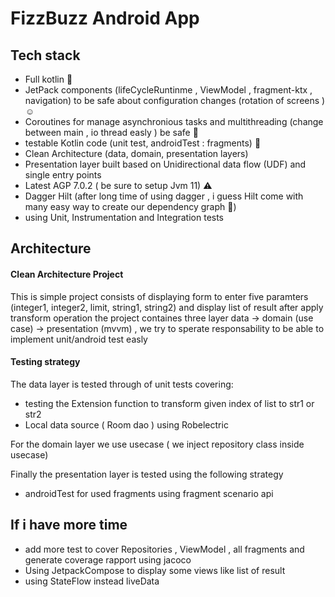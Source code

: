 # FizzBuzz Android App

## Tech stack
- Full kotlin :100:
- JetPack components (lifeCycleRuntinme , ViewModel , fragment-ktx , navigation) to be safe about configuration changes (rotation of screens ) :relaxed:
- Coroutines for manage asynchronious tasks and multithreading (change between main , io thread easly ) be safe :pray:
- testable Kotlin code (unit test, androidTest : fragments) :robot:
- Clean Architecture (data, domain, presentation layers)
- Presentation layer built based on Unidirectional data flow (UDF) and single entry points
- Latest AGP 7.0.2 ( be sure to setup Jvm 11) :warning:
- Dagger Hilt (after long time of using dagger , i guess Hilt come with many easy way to create our dependency graph :partying_face:)
- using Unit, Instrumentation and Integration tests

## Architecture

#### Clean Architecture Project
This is simple project consists of displaying form to enter five paramters (integer1, integer2, limit, string1, string2) and display list of result after apply transform operation
the project containes three layer data -> domain (use case) -> presentation (mvvm) , we try to sperate responsability to be able to implement unit/android test easly 

#### Testing strategy

The data layer is tested through of unit tests covering:
- testing the Extension function to transform given index of list to str1 or str2
- Local data source ( Room dao ) using Robelectric

For the domain layer we use usecase ( we inject repository class inside usecase)

Finally the presentation layer is tested using the following strategy
- androidTest for used fragments using fragment scenario api 

## If i have more time
 - add more test to cover Repositories , ViewModel , all fragments and generate coverage rapport using jacoco 
 - Using JetpackCompose to display some views like list of result
 - using StateFlow instead liveData
